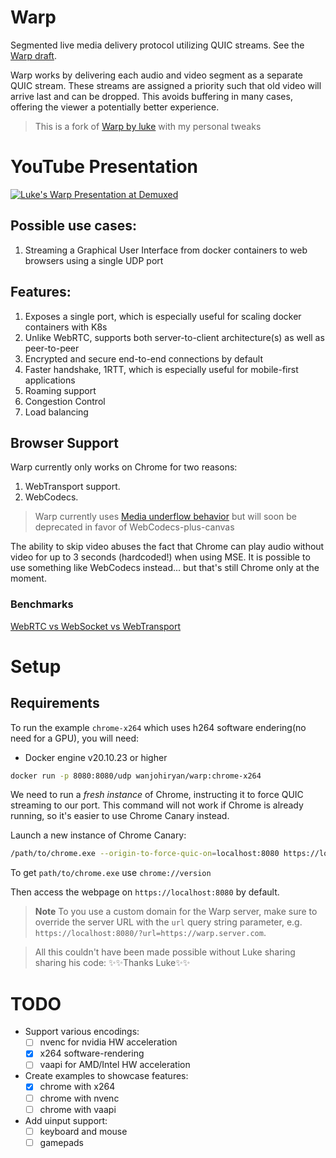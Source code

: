 # Warp

Segmented live media delivery protocol utilizing QUIC streams. See the [Warp draft](https://datatracker.ietf.org/doc/draft-lcurley-warp/).

Warp works by delivering each audio and video segment as a separate QUIC stream. These streams are assigned a priority such that old video will arrive last and can be dropped. This avoids buffering in many cases, offering the viewer a potentially better experience.

> This is a fork of [Warp by luke](https://github.com/kixelated/warp-demo) with my personal tweaks

# YouTube Presentation

[![Luke's Warp Presentation at Demuxed](https://img.youtube.com/vi/hG0nmy3Otg4/0.jpg)](https://www.youtube.com/watch?v=hG0nmy3Otg4)

## Possible use cases:

1. Streaming a Graphical User Interface from docker containers to web browsers using a single UDP port

## Features:

1. Exposes a single port, which is especially useful for scaling docker containers with K8s
2. Unlike WebRTC, supports both server-to-client architecture(s) as well as peer-to-peer
3. Encrypted and secure end-to-end connections by default
4. Faster handshake, 1RTT, which is especially useful for mobile-first applications
5. Roaming support
6. Congestion Control
7. Load balancing

## Browser Support

Warp currently only works on Chrome for two reasons:

1. WebTransport support.
2. WebCodecs.


>Warp currently uses [Media underflow behavior](https://github.com/whatwg/html/issues/6359) but will soon be deprecated in favor of WebCodecs-plus-canvas

The ability to skip video abuses the fact that Chrome can play audio without video for up to 3 seconds (hardcoded!) when using MSE. It is possible to use something like WebCodecs instead... but that's still Chrome only at the moment.

### Benchmarks
[WebRTC vs WebSocket vs WebTransport](https://github.com/Sh3B0/realtime-web)

<!-- ## Congestion Control
This demo uses a single rendition. A production implementation will want to:

1. Change the rendition bitrate to match the estimated bitrate.
2. Switch renditions at segment boundaries based on the estimated bitrate.
3. or both!

Also, quic-go ships with the default New Reno congestion control. Something like [BBRv2](https://github.com/lucas-clemente/quic-go/issues/341) will work much better for live video as it limits RTT growth. -->

# Setup
## Requirements
To run the example `chrome-x264` which uses h264 software endering(no need for a GPU), you will need:

* Docker engine v20.10.23 or higher

```bash
docker run -p 8080:8080/udp wanjohiryan/warp:chrome-x264
```
We need to run a *fresh instance* of Chrome, instructing it to force QUIC streaming to our port. This command will not work if Chrome is already running, so it's easier to use Chrome Canary instead.

Launch a new instance of Chrome Canary:

```bash
/path/to/chrome.exe --origin-to-force-quic-on=localhost:8080 https://localhost:8080
```

To get `path/to/chrome.exe` use `chrome://version`


Then access the webpage on `https://localhost:8080` by default.

>**Note**
>To you use a custom domain for the Warp server, make sure to override the server URL with the `url` query string parameter, e.g. `https://localhost:8080/?url=https://warp.server.com`.



>All this couldn't have been made possible without Luke sharing sharing his code:
✨✨Thanks Luke✨✨

# TODO

 - Support various encodings:
   - [ ] nvenc for nvidia HW acceleration
   - [x] x264 software-rendering
   - [ ] vaapi for AMD/Intel HW acceleration
 - Create examples to showcase features:
    - [x] chrome with x264
    - [ ] chrome with nvenc
    - [ ] chrome with vaapi
 - Add uinput support:
    - [ ] keyboard and mouse
    - [ ] gamepads